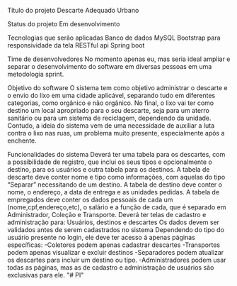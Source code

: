 Título do projeto 
Descarte Adequado Urbano

Status do projeto 
Em desenvolvimento

Tecnologias que serão aplicadas
Banco de dados MySQL
Bootstrap para responsividade da tela
RESTful api
Spring boot

Time de desenvolvedores 
No momento apenas eu, mas seria ideal ampliar e separar o desenvolvimento do software em diversas pessoas em uma metodologia sprint.

Objetivo do software
O sistema tem como objetivo administrar o descarte e o envio do lixo em uma cidade aplicável, separando tudo em diferentes categorias, como orgânico e não orgânico. 
No final, o lixo vai ter como destino um local apropriado para o seu descarte, seja para um aterro sanitário ou para um sistema de reciclagem, dependendo da unidade. 
Contudo, a ideia do sistema vem de uma necessidade de auxiliar a luta contra o lixo nas ruas, um problema muito presente, especialmente após a enchente.

Funcionalidades do sistema
Deverá ter uma tabela para os descartes, com a possibilidade de registro, que inclui os seus tipos e opcionalmente o destino, para os usuários e outra tabela para os destinos. 
A tabela de descarte deve conter nome e tipo como informações, com aquelas do tipo “Separar” necessitando de um destino.
A tabela de destino deve conter o nome, o endereço, a data de entrega e as unidades pedidas.
A tabela de empregados deve conter os dados pessoais de cada um (nome,cpf,endereço,etc), o salário e a função de cada, que é separado em Administrador, Coleção e Transporte.
Deverá ter telas de cadastro e administração para: Usuários, destinos e descartes
Os dados devem ser validados antes de serem cadastrados no sistema
Dependendo do tipo do usuário presente no login, ele deve ter acesso á apenas páginas específicas:
-Coletores podem apenas cadastrar descartes
-Transportes podem apenas visualizar e excluir destinos
-Separadores podem atualizar os descartes para incluir um destino ou tipo.
-Administradores podem usar todas as páginas, mas as de cadastro e administração de usuários são exclusivas para ele.
"# PI" 
